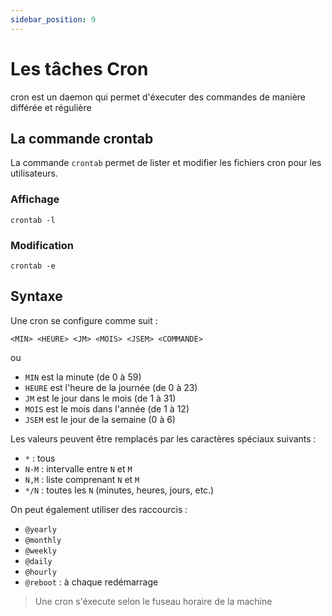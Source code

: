 ```yaml
---
sidebar_position: 9
---
```


# Les tâches Cron

cron est un daemon qui permet d'éxecuter des commandes de manière différée et régulière

## La commande crontab

La commande `crontab` permet de lister et modifier les fichiers cron pour les utilisateurs.

### Affichage

```shell
crontab -l
```

### Modification

```shell
crontab -e
```

## Syntaxe

Une cron se configure comme suit : 

```shell
<MIN> <HEURE> <JM> <MOIS> <JSEM> <COMMANDE>
```

ou

- `MIN` est la minute (de 0 à 59)
- `HEURE` est l'heure de la journée (de 0 à 23)
- `JM` est le jour dans le mois (de 1 à 31)
- `MOIS` est le mois dans l'année (de 1 à 12)
- `JSEM` est le jour de la semaine (0 à 6)

Les valeurs peuvent être remplacés par les caractères spéciaux suivants : 

- `*` : tous
- `N-M` : intervalle entre `N` et `M`
- `N,M` : liste comprenant `N` et `M`
- `*/N` : toutes les `N` (minutes, heures, jours, etc.)

On peut également utiliser des raccourcis : 

- `@yearly`
- `@monthly`
- `@weekly`
- `@daily`
- `@hourly`
- `@reboot` : à chaque redémarrage

> Une cron s'éxecute selon le fuseau horaire de la machine